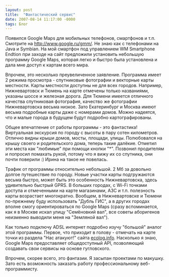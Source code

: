 ```yaml
---
layout: post
title:  "Фантастический сервис"
date: 2007-08-14 11:17:00 -0000
tags: Блог
---
```


Появился Google Maps для мобильных телефонов, смартфонов и т.п. Смотрите на <a href="http://www.google.ru/gmm/">http://www.google.ru/gmm/</a>. Не знаю как с телефонами на Java и Symbian. На мой смартфон под управлением WM Smartphone Endtion при заходе на сайт предложили установить небольшую программу Google Maps, которая легко и быстро была установлена и дала мне доступ к картам всего мира.

Впрочем, это несколько преувеличенное заявление. Программа имеет 2 режима просмотра - спутниковые фотографии и векторные карты местности. Карты местности доступны не для всех городов. Например, Нижневартовск и Тюмень на карте отмечены только названиями, указаны шоссе и железная дорога. Для Тюмени имеется отличного качества спутниковая фотография, качество же фотографии Нижневартовска весьма низкое. Зато Екатеринбург и Москва имеют весьма подробные карты даже с номерами домов. Можно надеятся, что и малые города в будущем будут подробно картографированы.

Общее впечатление от работы программы - это фантастика! Виртуальная экскурсия по городу с высоты в пару сотен километров. Отлично видны крыши домов, мосты, площади, улицы. Полюбовался на крышу своего и родительского дома, теперь такие далёкие. Отметил эти места как "любимые" при помощи кнопки "\*". Позвонил продителям и попросил помахать рукой, потому что я вижу их со спутника, они почти поверили :) Ирина на такое не повелась.

Трафик от программы относительно небольшой. 2 Мб за довольно долгое путешествие по городу. Новые участки карты подгружаются весьма быстро, может быть это особенность Нижневартовска, здесь удивительно быстрый GPRS. В больших городах, с Wi-Fi точками доступа и отмеченными на карте магазинами, АЗС и т.п. полезность карты возрастает многократно. Вообщем, в Нижневартовске и Тюмени по-прежнему буду использовать "Дубль ГИС", а в других городах вполне смогу ориентироваться по Google Maps (сразу вспоминается, как я в Москве искал улицу "Семёновкий вал", все советы аборигенов неизменно выводили меня на "Земляной вал").

Как только подключу ADSL интернет подробно изучу "большой" аналог этой программы. Первое, что приходит в голову - отмечать на карте точки из раздела "Нас атакуют!" сайта <a href="http://ecolog.info">ecolog.info</a>. Насколько я знаю, Google Maps предоставляет общедоступный API, позволяющий создавать свои сервисы на основе гугловского.

Впрочем, скорее всего, это фантазии. Я засыпан проектами по макушку. Зато есть возможность заказать работу профессиональному веб-программисту.